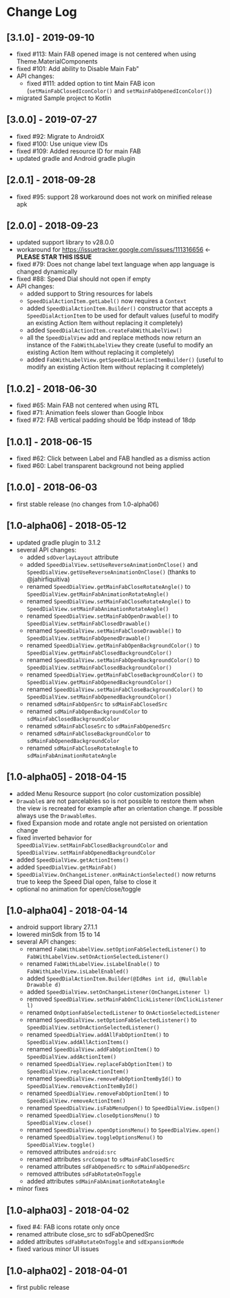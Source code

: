 # Change Log
## [3.1.0] - 2019-09-10
- fixed #113: Main FAB opened image is not centered when using Theme.MaterialComponents
- fixed #101: Add ability to Disable Main Fab"
- API changes:
    - fixed #111: added option to tint Main FAB icon (`setMainFabClosedIconColor()` and `setMainFabOpenedIconColor()`)
- migrated Sample project to Kotlin

## [3.0.0] - 2019-07-27
- fixed #92: Migrate to AndroidX
- fixed #100: Use unique view IDs
- fixed #109: Added resource ID for main FAB
- updated gradle and Android gradle plugin

## [2.0.1] - 2018-09-28
- fixed #95: support 28 workaround does not work on minified release apk

## [2.0.0] - 2018-09-23
- updated support library to v28.0.0
- workaround for https://issuetracker.google.com/issues/111316656 <- **PLEASE STAR THIS ISSUE**
- fixed #79: Does not change label text language when app language is changed dynamically
- fixed #88: Speed Dial should not open if empty
- API changes:
    - added support to String resources for labels
    - `SpeedDialActionItem.getLabel()` now requires a `Context`
    - added `SpeedDialActionItem.Builder()` constructor that accepts a `SpeedDialActionItem` to be used for default values (useful to modify an existing Action Item without replacing it completely)
    - added `SpeedDialActionItem.createFabWithLabelView()`
    - all the `SpeedDialView` add and replace methods now return an instance of the `FabWithLabelView` they create  (useful to modify an existing Action Item without replacing it completely)
    - added `FabWithLabelView.getSpeedDialActionItemBuilder()`  (useful to modify an existing Action Item without replacing it completely)
    
## [1.0.2] - 2018-06-30
- fixed #65: Main FAB not centered when using RTL
- fixed #71: Animation feels slower than Google Inbox
- fixed #72: FAB vertical padding should be 16dp instead of 18dp

## [1.0.1] - 2018-06-15
- fixed #62: Click between Label and FAB handled as a dismiss action
- fixed #60: Label transparent background not being applied

## [1.0.0] - 2018-06-03
- first stable release (no changes from 1.0-alpha06)

## [1.0-alpha06] - 2018-05-12
- updated gradle plugin to 3.1.2
- several API changes:
    - added `sdOverlayLayout` attribute
    - added `SpeedDialView.setUseReverseAnimationOnClose()` and `SpeedDialView.getUseReverseAnimationOnClose()` (thanks to @jahirfiquitiva)
    - renamed `SpeedDialView.getMainFabCloseRotateAngle()` to `SpeedDialView.getMainFabAnimationRotateAngle()`
    - renamed `SpeedDialView.setMainFabCloseRotateAngle()` to `SpeedDialView.setMainFabAnimationRotateAngle()`
    - renamed `SpeedDialView.setMainFabOpenDrawable()` to `SpeedDialView.setMainFabClosedDrawable()`
    - renamed `SpeedDialView.setMainFabCloseDrawable()` to `SpeedDialView.setMainFabOpenedDrawable()`
    - renamed `SpeedDialView.getMainFabOpenBackgroundColor()` to `SpeedDialView.getMainFabClosedBackgroundColor()`
    - renamed `SpeedDialView.setMainFabOpenBackgroundColor()` to `SpeedDialView.setMainFabClosedBackgroundColor()`
    - renamed `SpeedDialView.getMainFabCloseBackgroundColor()` to `SpeedDialView.getMainFabOpenedBackgroundColor()`
    - renamed `SpeedDialView.setMainFabCloseBackgroundColor()` to `SpeedDialView.setMainFabOpenedBackgroundColor()`
    - renamed `sdMainFabOpenSrc` to `sdMainFabClosedSrc`
    - renamed `sdMainFabOpenBackgroundColor` to `sdMainFabClosedBackgroundColor`
    - renamed `sdMainFabCloseSrc` to `sdMainFabOpenedSrc`
    - renamed `sdMainFabCloseBackgroundColor` to `sdMainFabOpenedBackgroundColor`
    - renamed `sdMainFabCloseRotateAngle` to `sdMainFabAnimationRotateAngle`

## [1.0-alpha05] - 2018-04-15
- added Menu Resource support (no color customization possible)
- `Drawable`s are not parcelables so is not possible to restore them when the view is recreated 
  for example after an orientation change. If possible always use the `DrawableRes`.
- fixed Expansion mode and rotate angle not persisted on orientation change
- fixed inverted behavior for `SpeedDialView.setMainFabClosedBackgroundColor` 
  and `SpeedDialView.setMainFabOpenedBackgroundColor`
- added `SpeedDialView.getActionItems()`
- added `SpeedDialView.getMainFab()`
- `SpeedDialView.OnChangeListener.onMainActionSelected()` now returns true to keep the Speed Dial open, false to close it
- optional no animation for open/close/toggle

## [1.0-alpha04] - 2018-04-14
- android support library 27.1.1
- lowered minSdk from 15 to 14
- several API changes:
    - renamed `FabWithLabelView.setOptionFabSelectedListener()` to `FabWithLabelView.setOnActionSelectedListener()`
    - renamed `FabWithLabelView.isLabelEnable()` to `FabWithLabelView.isLabelEnabled()`
    - added `SpeedDialActionItem.Builder(@IdRes int id, @Nullable Drawable d)`
    - added `SpeedDialView.setOnChangeListener(OnChangeListener l)`
    - removed `SpeedDialView.setMainFabOnClickListener(OnClickListener l)`
    - renamed `OnOptionFabSelectedListener` to `OnActionSelectedListener`
    - renamed `SpeedDialView.setOptionFabSelectedListener()` to `SpeedDialView.setOnActionSelectedListener()`
    - renamed `SpeedDialView.addAllFabOptionItem()` to `SpeedDialView.addAllActionItems()`
    - renamed `SpeedDialView.addFabOptionItem()` to `SpeedDialView.addActionItem()`
    - renamed `SpeedDialView.replaceFabOptionItem()` to `SpeedDialView.replaceActionItem()`
    - renamed `SpeedDialView.removeFabOptionItemById()` to `SpeedDialView.removeActionItemById()`
    - renamed `SpeedDialView.removeFabOptionItem()` to `SpeedDialView.removeActionItem()`
    - renamed `SpeedDialView.isFabMenuOpen()` to `SpeedDialView.isOpen()`
    - renamed `SpeedDialView.closeOptionsMenu()` to `SpeedDialView.close()`
    - renamed `SpeedDialView.openOptionsMenu()` to `SpeedDialView.open()`
    - renamed `SpeedDialView.toggleOptionsMenu()` to `SpeedDialView.toggle()`
    - removed attributes `android:src`
    - renamed attributes `srcCompat` to `sdMainFabClosedSrc`
    - renamed attributes `sdFabOpenedSrc` to `sdMainFabOpenedSrc`
    - removed attributes `sdFabRotateOnToggle`
    - added attributes `sdMainFabAnimationRotateAngle`
 - minor fixes

## [1.0-alpha03] - 2018-04-02
- fixed #4: FAB icons rotate only once
- renamed attribute close_src to sdFabOpenedSrc
- added attributes `sdFabRotateOnToggle` and `sdExpansionMode`
- fixed various minor UI issues

## [1.0-alpha02] - 2018-04-01
- first public release
